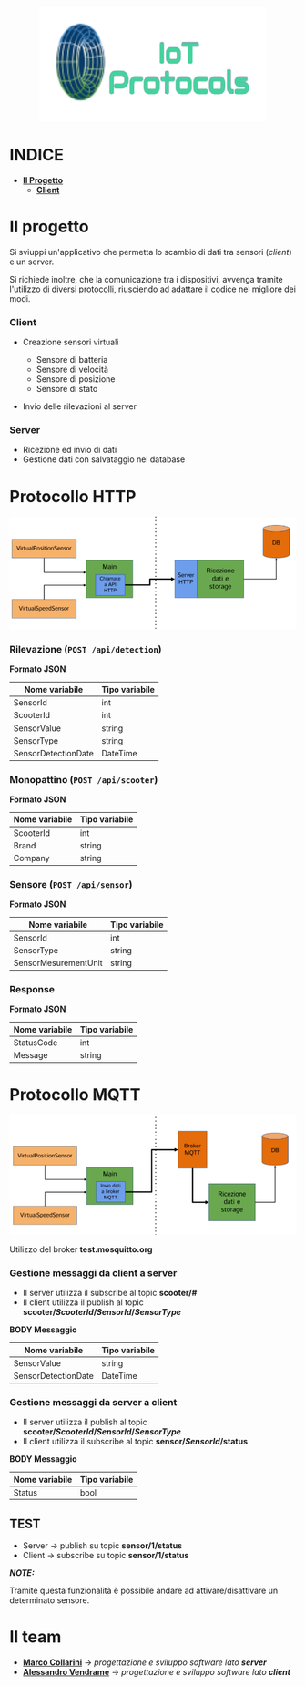 <p align="center">
  <img src="/ref/logo.png?raw=true" />
</p>

# INDICE

 - [**Il Progetto**](https://github.com/alessandrovendrame/IIoT-Scooters_Valle#il-progetto)
   - [**Client**](https://github.com/alessandrovendrame/IIoT-Scooters_Valle#client)

# Il progetto
Si sviuppi un'applicativo che permetta lo scambio di dati tra sensori (*client*) e un server. 

Si richiede inoltre, che la comunicazione tra i dispositivi, avvenga tramite l'utilizzo di diversi protocolli, riusciendo ad adattare il codice nel migliore dei modi. 

### Client
- Creazione sensori virtuali
  - Sensore di batteria
  - Sensore di velocità
  - Sensore di posizione
  - Sensore di stato
  
- Invio delle rilevazioni al server

### Server
- Ricezione ed invio di dati
- Gestione dati con salvataggio nel database 

# Protocollo HTTP

<p align="center">
  <img src="/ref/httpSchema.png?raw=true" />
</p>

### Rilevazione (`POST /api/detection`)

**Formato JSON**

| **Nome variabile**      | **Tipo variabile**        |
|-------------------------|---------------------------|
| SensorId                | int                       |
| ScooterId               | int                       |
| SensorValue             | string                    |
| SensorType              | string                    |
| SensorDetectionDate     | DateTime                  |


### Monopattino  (`POST /api/scooter`)

**Formato JSON**

| **Nome variabile**      | **Tipo variabile**        |
|-------------------------|---------------------------|
| ScooterId               | int                       |
| Brand                   | string                    |
| Company                 | string                    |


### Sensore  (`POST /api/sensor`)

**Formato JSON**

| **Nome variabile**      | **Tipo variabile**        |
|-------------------------|---------------------------|
| SensorId                | int                       |
| SensorType              | string                    |
| SensorMesurementUnit    | string                    |


### Response 
**Formato JSON**

| **Nome variabile**      | **Tipo variabile**        |
|-------------------------|---------------------------|
| StatusCode              | int                       |
| Message                 | string                    |


# Protocollo MQTT

<p align="center">
  <img src="/ref/mqttSchema.PNG?raw=true" />
</p>

Utilizzo del broker **test.mosquitto.org**

### Gestione messaggi da client a server
- Il server utilizza il subscribe al topic **scooter/#**
- Il client utilizza il publish al topic **scooter/*ScooterId*/*SensorId*/*SensorType***

**BODY Messaggio**

| **Nome variabile**      | **Tipo variabile**        |
|-------------------------|---------------------------|
| SensorValue             | string                    |
| SensorDetectionDate     | DateTime                  | 

### Gestione messaggi da server a client
- Il server utilizza il publish al topic **scooter/*ScooterId*/*SensorId*/*SensorType***
- Il client utilizza il subscribe al topic **sensor/*SensorId*/status**

**BODY Messaggio**

| **Nome variabile**      | **Tipo variabile**        |
|-------------------------|---------------------------|
| Status                  | bool                      |

## **TEST**

- Server → publish su topic **sensor/1/status**
- Client → subscribe su topic **sensor/1/status**
 
 ***NOTE:***
 
  Tramite questa funzionalità è possibile andare ad attivare/disattivare un determinato sensore.

# Il team

- [**Marco Collarini**](https://github.com/MarcoCollarini) → *progettazione e sviluppo software lato **server***
- [**Alessandro Vendrame**](https://github.com/alessandrovendrame) → *progettazione e sviluppo software lato **client***










